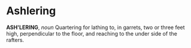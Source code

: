 # Ashlering

**ASH'LERING**, _noun_ Quartering for lathing to, in garrets, two or three feet high, perpendicular to the floor, and reaching to the under side of the rafters.